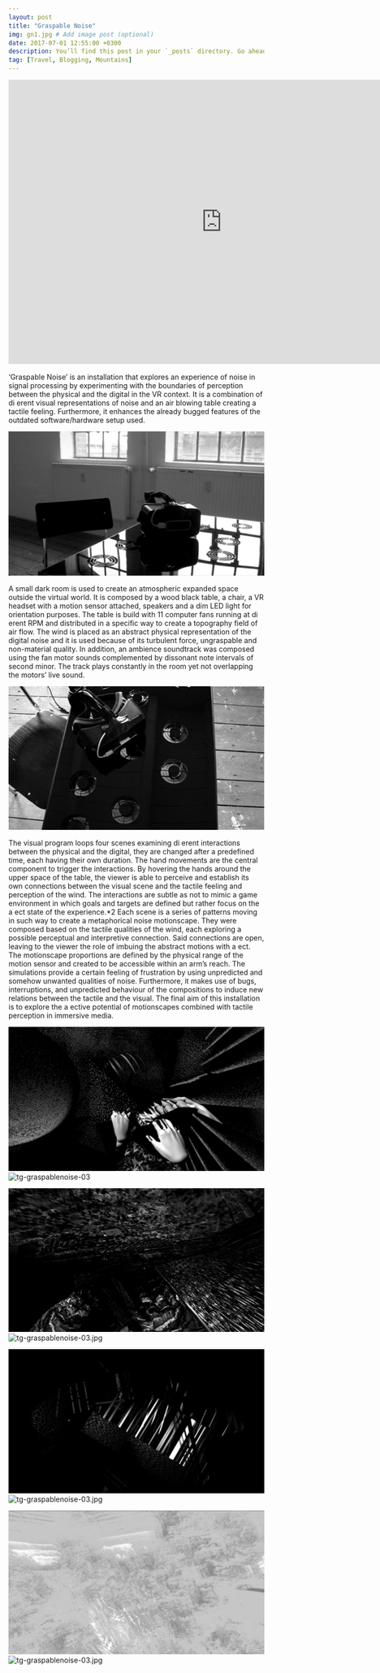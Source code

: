 ```yaml
---
layout: post
title: "Graspable Noise"
img: gn1.jpg # Add image post (optional)
date: 2017-07-01 12:55:00 +0300
description: You’ll find this post in your `_posts` directory. Go ahead and edit it and re-build the site to see your changes. # Add post description (optional)
tag: [Travel, Blogging, Mountains]
---
```

<iframe src="https://player.vimeo.com/video/216311116" width="840" height="560" frameborder="0" webkitallowfullscreen mozallowfullscreen allowfullscreen></iframe> 

‘Graspable Noise’ is an installation that explores an experience of noise in signal processing by experimenting with the boundaries of perception between the physical and the digital in the VR context. It is a combination of di erent visual representations of noise and an air blowing table creating a tactile feeling. Furthermore, it enhances the already bugged features of the outdated software/hardware setup used.

![tg-graspablenoise-01](../assets/img/tg-graspablenoise-01.jpg)

A small dark room is used to create an atmospheric expanded space outside the virtual world. It is composed by a wood black table, a chair, a VR headset with a motion sensor attached, speakers and a dim LED light for orientation purposes. The table is build with 11 computer fans running at di erent RPM and distributed in a specific way to create a topography field of air flow. The wind is placed as an abstract physical representation of the digital noise and it is used because of its turbulent force, ungraspable and non-material quality. In addition, an ambience soundtrack was composed using the fan motor sounds complemented by dissonant note intervals of second minor. The track plays constantly in the room yet not overlapping the motors’ live sound.

![tg-graspablenoise-02.jpg](../assets/img/tg-graspablenoise-02.jpg)       

The visual program loops four scenes examining di erent interactions between the physical and the digital, they are changed after a predefined time, each having their own duration. The hand movements are the central component to trigger the interactions. By
hovering the hands around the upper space of the table, the viewer is able to perceive and establish its own connections between the visual scene and the tactile feeling and perception of the wind. The interactions are subtle as not to mimic a game environment in which goals and targets are defined but rather focus on the a ect state of the experience.*2
Each scene is a series of patterns moving in such way to create a metaphorical noise motionscape. They were composed based on the tactile qualities of the wind, each exploring a possible perceptual and interpretive connection. Said connections are open, leaving to the viewer the role of imbuing the abstract motions with a ect. The motionscape proportions are defined by the physical range of the motion sensor and created to be accessible within an arm’s reach.
The simulations provide a certain feeling of frustration by using unpredicted and somehow unwanted qualities of noise. Furthermore, it makes use of bugs, interruptions, and unpredicted behaviour of the compositions to induce new relations between the tactile and the visual. The final aim of this installation is to explore the a ective potential of motionscapes combined with tactile perception in immersive media.


![tg-graspablenoise-03.jpg](../assets/img/tg-graspablenoise-03.jpg)      
![tg-graspablenoise-03](../assets/img/tg-graspablenoise-g1.gif)       

![tg-graspablenoise-04.jpg](../assets/img/tg-graspablenoise-04.jpg) 
![tg-graspablenoise-03.jpg](../assets/img/tg-graspablenoise-g2.gif)       

![tg-graspablenoise-05.jpg](../assets/img/tg-graspablenoise-05.jpg)
![tg-graspablenoise-03.jpg](../assets/img/tg-graspablenoise-g3.gif)       

![tg-graspablenoise-06.jpg](../assets/img/tg-graspablenoise-06.jpg) 
![tg-graspablenoise-03.jpg](../assets/img/tg-graspablenoise-g4.gif)  
